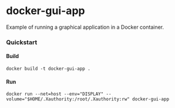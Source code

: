 # docker-gui-app
Example of running a graphical application in a Docker container.


### Quickstart

#### Build
`docker build -t docker-gui-app .`

#### Run
`docker run --net=host --env="DISPLAY" --volume="$HOME/.Xauthority:/root/.Xauthority:rw" docker-gui-app`
